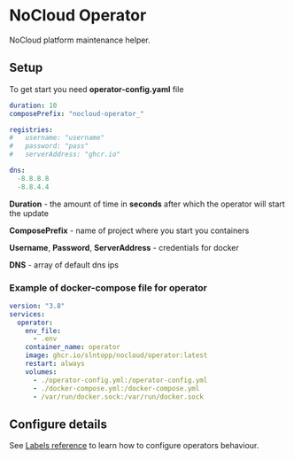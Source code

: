 # NoCloud Operator

NoCloud platform maintenance helper.

## Setup

To get start you need __operator-config.yaml__ file

```yaml
duration: 10
composePrefix: "nocloud-operator_"

registries:
#   username: "username"
#   password: "pass"
#   serverAddress: "ghcr.io"

dns:
  -8.8.8.8
  -8.8.4.4
```

__Duration__ - the amount of time in __seconds__ after which the operator will start the update

__ComposePrefix__ - name of project where you start you containers

__Username__, __Password__, __ServerAddress__ - credentials for docker

__DNS__ - array of default dns ips

### Example of docker-compose file for operator

```yaml
version: "3.8"
services:
  operator:
    env_file:
      - .env
    container_name: operator
    image: ghcr.io/slntopp/nocloud/operator:latest
    restart: always
    volumes:
      - ./operator-config.yml:/operator-config.yml
      - ./docker-compose.yml:/docker-compose.yml
      - /var/run/docker.sock:/var/run/docker.sock
```

## Configure details

See [Labels reference](LABELS.md) to learn how to configure operators behaviour.
